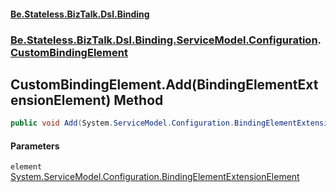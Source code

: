 #### [Be.Stateless.BizTalk.Dsl.Binding](README.md 'README')
### [Be.Stateless.BizTalk.Dsl.Binding.ServiceModel.Configuration](Be.Stateless.BizTalk.Dsl.Binding.ServiceModel.Configuration.md 'Be.Stateless.BizTalk.Dsl.Binding.ServiceModel.Configuration').[CustomBindingElement](CustomBindingElement.md 'Be.Stateless.BizTalk.Dsl.Binding.ServiceModel.Configuration.CustomBindingElement')

## CustomBindingElement.Add(BindingElementExtensionElement) Method

```csharp
public void Add(System.ServiceModel.Configuration.BindingElementExtensionElement element);
```
#### Parameters

<a name='Be.Stateless.BizTalk.Dsl.Binding.ServiceModel.Configuration.CustomBindingElement.Add(System.ServiceModel.Configuration.BindingElementExtensionElement).element'></a>

`element` [System.ServiceModel.Configuration.BindingElementExtensionElement](https://docs.microsoft.com/en-us/dotnet/api/System.ServiceModel.Configuration.BindingElementExtensionElement 'System.ServiceModel.Configuration.BindingElementExtensionElement')
